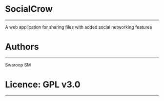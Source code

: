 # SocialCrow
___

A web application for sharing files with added social networking features

# Authors
___

Swaroop SM

# Licence: GPL v3.0
___

